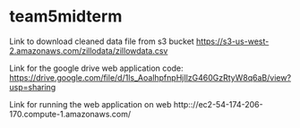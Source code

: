 # team5midterm


Link to download cleaned data file from s3 bucket
https://s3-us-west-2.amazonaws.com/zillodata/zillowdata.csv

Link for the google drive web application code:
https://drive.google.com/file/d/1ls_AoalhpfnpHjIlzG460GzRtyW8q6aB/view?usp=sharing

Link for running the web application on web
 http:://ec2-54-174-206-170.compute-1.amazonaws.com/
